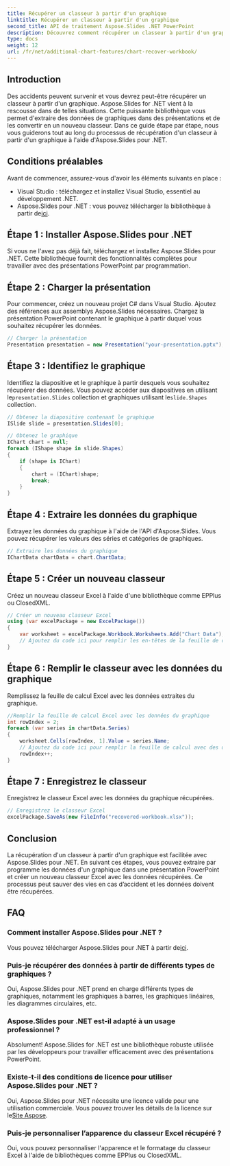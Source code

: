 ```yaml
---
title: Récupérer un classeur à partir d'un graphique
linktitle: Récupérer un classeur à partir d'un graphique
second_title: API de traitement Aspose.Slides .NET PowerPoint
description: Découvrez comment récupérer un classeur à partir d'un graphique à l'aide d'Aspose.Slides pour .NET. Extrayez les données du graphique et créez des classeurs Excel par programmation.
type: docs
weight: 12
url: /fr/net/additional-chart-features/chart-recover-workbook/
---
```


## Introduction

Des accidents peuvent survenir et vous devrez peut-être récupérer un classeur à partir d'un graphique. Aspose.Slides for .NET vient à la rescousse dans de telles situations. Cette puissante bibliothèque vous permet d'extraire des données de graphiques dans des présentations et de les convertir en un nouveau classeur. Dans ce guide étape par étape, nous vous guiderons tout au long du processus de récupération d'un classeur à partir d'un graphique à l'aide d'Aspose.Slides pour .NET.

## Conditions préalables

Avant de commencer, assurez-vous d'avoir les éléments suivants en place :

- Visual Studio : téléchargez et installez Visual Studio, essentiel au développement .NET.
-  Aspose.Slides pour .NET : vous pouvez télécharger la bibliothèque à partir de[ici](https://downloads.aspose.com/slides/net).

## Étape 1 : Installer Aspose.Slides pour .NET

Si vous ne l'avez pas déjà fait, téléchargez et installez Aspose.Slides pour .NET. Cette bibliothèque fournit des fonctionnalités complètes pour travailler avec des présentations PowerPoint par programmation.

## Étape 2 : Charger la présentation

Pour commencer, créez un nouveau projet C# dans Visual Studio. Ajoutez des références aux assemblys Aspose.Slides nécessaires. Chargez la présentation PowerPoint contenant le graphique à partir duquel vous souhaitez récupérer les données.

```csharp
// Charger la présentation
Presentation presentation = new Presentation("your-presentation.pptx");
```

## Étape 3 : Identifiez le graphique

 Identifiez la diapositive et le graphique à partir desquels vous souhaitez récupérer des données. Vous pouvez accéder aux diapositives en utilisant le`presentation.Slides` collection et graphiques utilisant le`slide.Shapes` collection.

```csharp
// Obtenez la diapositive contenant le graphique
ISlide slide = presentation.Slides[0];

// Obtenez le graphique
IChart chart = null;
foreach (IShape shape in slide.Shapes)
{
    if (shape is IChart)
    {
        chart = (IChart)shape;
        break;
    }
}
```

## Étape 4 : Extraire les données du graphique

Extrayez les données du graphique à l'aide de l'API d'Aspose.Slides. Vous pouvez récupérer les valeurs des séries et catégories de graphiques.

```csharp
// Extraire les données du graphique
IChartData chartData = chart.ChartData;
```

## Étape 5 : Créer un nouveau classeur

Créez un nouveau classeur Excel à l'aide d'une bibliothèque comme EPPlus ou ClosedXML.

```csharp
// Créer un nouveau classeur Excel
using (var excelPackage = new ExcelPackage())
{
    var worksheet = excelPackage.Workbook.Worksheets.Add("Chart Data");
    // Ajoutez du code ici pour remplir les en-têtes de la feuille de calcul
}
```

## Étape 6 : Remplir le classeur avec les données du graphique

Remplissez la feuille de calcul Excel avec les données extraites du graphique.

```csharp
//Remplir la feuille de calcul Excel avec les données du graphique
int rowIndex = 2;
foreach (var series in chartData.Series)
{
    worksheet.Cells[rowIndex, 1].Value = series.Name;
    // Ajoutez du code ici pour remplir la feuille de calcul avec des données de série
    rowIndex++;
}
```

## Étape 7 : Enregistrez le classeur

Enregistrez le classeur Excel avec les données du graphique récupérées.

```csharp
// Enregistrez le classeur Excel
excelPackage.SaveAs(new FileInfo("recovered-workbook.xlsx"));
```

## Conclusion

La récupération d'un classeur à partir d'un graphique est facilitée avec Aspose.Slides pour .NET. En suivant ces étapes, vous pouvez extraire par programme les données d'un graphique dans une présentation PowerPoint et créer un nouveau classeur Excel avec les données récupérées. Ce processus peut sauver des vies en cas d’accident et les données doivent être récupérées.

## FAQ

### Comment installer Aspose.Slides pour .NET ?

 Vous pouvez télécharger Aspose.Slides pour .NET à partir de[ici](https://downloads.aspose.com/slides/net).

### Puis-je récupérer des données à partir de différents types de graphiques ?

Oui, Aspose.Slides pour .NET prend en charge différents types de graphiques, notamment les graphiques à barres, les graphiques linéaires, les diagrammes circulaires, etc.

### Aspose.Slides pour .NET est-il adapté à un usage professionnel ?

Absolument! Aspose.Slides for .NET est une bibliothèque robuste utilisée par les développeurs pour travailler efficacement avec des présentations PowerPoint.

### Existe-t-il des conditions de licence pour utiliser Aspose.Slides pour .NET ?

 Oui, Aspose.Slides pour .NET nécessite une licence valide pour une utilisation commerciale. Vous pouvez trouver les détails de la licence sur le[Site Aspose](https://purchase.aspose.com).

### Puis-je personnaliser l’apparence du classeur Excel récupéré ?

Oui, vous pouvez personnaliser l'apparence et le formatage du classeur Excel à l'aide de bibliothèques comme EPPlus ou ClosedXML.